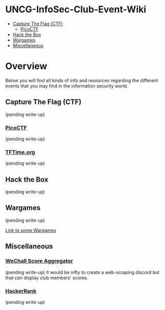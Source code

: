# UNCG-InfoSec-Club-Event-Wiki

- [Capture The Flag (CTF)](#capture-the-flag-ctf)
  - [PicoCTF](#picoctf)
- [Hack the Box](#hack-the-box)
- [Wargames](#wargames)
- [Miscellaneous](#miscellaneous)
  
# Overview

Below you will find all kinds of info and resources regarding the different events that you may find in the information security world.

## Capture The Flag (CTF)

(pending write-up)

### [PicoCTF](https://play.picoctf.org/practice)

(pending write-up)

### [TFTime.org](https://ctftime.org/ctfs)

(pending write-up)

## Hack the Box

(pending write-up)

## Wargames

(pending write-up)

[Link to some Wargames](https://span.uncg.edu/wargames/)

## Miscellaneous

### [WeChall Score Aggregator](http://www.wechall.net/)

(pending write-up) It would be nifty to create a web-scraping discord bot that can display club members' scores.

### [HackerRank](https://www.hackerrank.com/skills-verification/problem_solving_basic)

(pending write-up)
